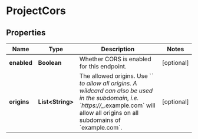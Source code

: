 

# ProjectCors


## Properties

| Name | Type | Description | Notes |
|------------ | ------------- | ------------- | -------------|
|**enabled** | **Boolean** | Whether CORS is enabled for this endpoint. |  [optional] |
|**origins** | **List&lt;String&gt;** | The allowed origins. Use &#x60;*&#x60; to allow all origins. A wildcard can also be used in the subdomain, i.e. &#x60;https://_*.example.com&#x60; will allow all origins on all subdomains of &#x60;example.com&#x60;. |  [optional] |



